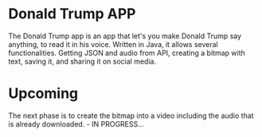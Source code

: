# Donald Trump APP

The Donald Trump app is an app that let's you make Donald Trump say anything, to read it in his voice. Written in Java, it allows several functionalities. Getting JSON and audio from API, creating a bitmap with text, saving it, and sharing it on social media.

# Upcoming

The next phase is to create the bitmap into a video including the audio that is already downloaded. - IN PROGRESS...

